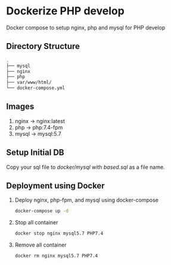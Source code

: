 # Dockerize PHP develop
Docker compose to setup nginx, php and mysql for PHP develop   

## Directory Structure
```sh
.
├── mysql
├── nginx
├── php
├── var/www/html/
└── docker-compose.yml

```
## Images
1. nginx → nginx:latest
2. php → php:7.4-fpm
3. mysql → mysql:5.7

## Setup Initial DB  
Copy your sql file to *docker/mysql* with *based.sql* as a file name.  

## Deployment using Docker
1. Deploy nginx, php-fpm, and mysql using docker-compose
    ```bash
    docker-compose up -d
    ```
2. Stop all container
    ```bash
    docker stop nginx mysql5.7 PHP7.4
    ```
3. Remove all container
    ```bash
    docker rm nginx mysql5.7 PHP7.4
    ```

